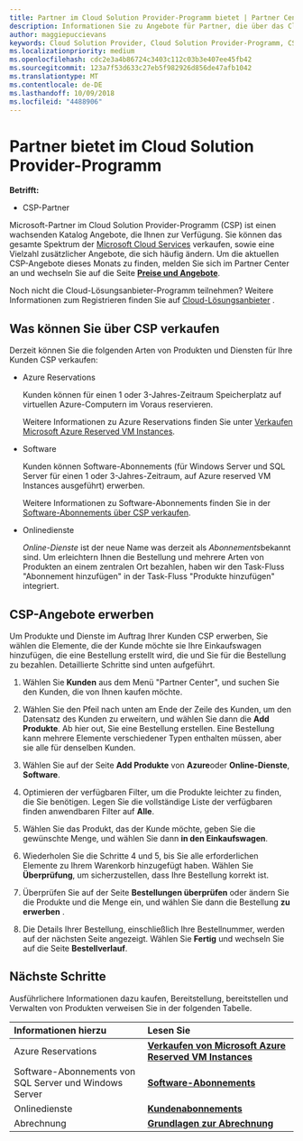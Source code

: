 ```yaml
---
title: Partner im Cloud Solution Provider-Programm bietet | Partner Center
description: Informationen Sie zu Angebote für Partner, die über das Cloud-Lösungsanbieter-Programm verkaufen verfügbar.
author: maggiepuccievans
keywords: Cloud Solution Provider, Cloud Solution Provider-Programm, CSP, Hinzufügen eines Produkts, Verkauf an Kunden, Partnerangebote, CSP-Angebote, cloudbasierte Dienste, Azure, Office 365, Dynamics, CSP-Partner im CSP, Azure RI verkaufen, Azure reserved VM Instances, Azure Reservations, online-Dienste, Abonnementsoftware, AHUB, SQL Server auf Azure, Windows Server auf Azure, Abonnements des Kunden
ms.localizationpriority: medium
ms.openlocfilehash: cdc2e3a4b86724c3403c112c03b3e407ee45fb42
ms.sourcegitcommit: 123a7f53d633c27eb5f982926d856de47afb1042
ms.translationtype: MT
ms.contentlocale: de-DE
ms.lasthandoff: 10/09/2018
ms.locfileid: "4488906"
---
```

# <a name="partner-offers-in-the-cloud-solution-provider-program"></a>Partner bietet im Cloud Solution Provider-Programm 

**Betrifft:**

-  CSP-Partner

Microsoft-Partner im Cloud Solution Provider-Programm (CSP) ist einen wachsenden Katalog Angebote, die Ihnen zur Verfügung. Sie können das gesamte Spektrum der [Microsoft Cloud Services](https://partner.microsoft.com/cloud-solution-provider/products-and-services) verkaufen, sowie eine Vielzahl zusätzlicher Angebote, die sich häufig ändern. Um die aktuellen CSP-Angebote dieses Monats zu finden, melden Sie sich im Partner Center an und wechseln Sie auf die Seite [**Preise und Angebote**](https://partnercenter.microsoft.com/pcv/sales).  

Noch nicht die Cloud-Lösungsanbieter-Programm teilnehmen? Weitere Informationen zum Registrieren finden Sie auf [Cloud-Lösungsanbieter](https://partner.microsoft.com/cloud-solution-provider) . 

## <a name="what-you-can-sell-through-csp"></a>Was können Sie über CSP verkaufen

Derzeit können Sie die folgenden Arten von Produkten und Diensten für Ihre Kunden CSP verkaufen:

- Azure Reservations<br> 

    Kunden können für einen 1 oder 3-Jahres-Zeitraum Speicherplatz auf virtuellen Azure-Computern im Voraus reservieren.<br>
    
    Weitere Informationen zu Azure Reservations finden Sie unter [Verkaufen Microsoft Azure Reserved VM Instances](azure-reservations.md).

- Software<br>

    Kunden können Software-Abonnements (für Windows Server und SQL Server für einen 1 oder 3-Jahres-Zeitraum, auf Azure reserved VM Instances ausgeführt) erwerben.<br>
 
  Weitere Informationen zu Software-Abonnements finden Sie in der [Software-Abonnements über CSP verkaufen](csp-software-subscriptions.md).  

- Onlinedienste<br>

     *Online-Dienste* ist der neue Name was derzeit als *Abonnements*bekannt sind. Um erleichtern Ihnen die Bestellung und mehrere Arten von Produkten an einem zentralen Ort bezahlen, haben wir den Task-Fluss "Abonnement hinzufügen" in der Task-Fluss "Produkte hinzufügen" integriert. 

## <a name="buy-csp-offers"></a>CSP-Angebote erwerben

Um Produkte und Dienste im Auftrag Ihrer Kunden CSP erwerben, Sie wählen die Elemente, die der Kunde möchte sie Ihre Einkaufswagen hinzufügen, die eine Bestellung erstellt wird, die und Sie für die Bestellung zu bezahlen. Detaillierte Schritte sind unten aufgeführt.

1. Wählen Sie **Kunden** aus dem Menü "Partner Center", und suchen Sie den Kunden, die von Ihnen kaufen möchte. 

2. Wählen Sie den Pfeil nach unten am Ende der Zeile des Kunden, um den Datensatz des Kunden zu erweitern, und wählen Sie dann die **Add Produkte**. Ab hier out, Sie eine Bestellung erstellen. Eine Bestellung kann mehrere Elemente verschiedener Typen enthalten müssen, aber sie alle für denselben Kunden.

3. Wählen Sie auf der Seite **Add Produkte** von **Azure**oder **Online-Dienste**, **Software**.

4. Optimieren der verfügbaren Filter, um die Produkte leichter zu finden, die Sie benötigen. Legen Sie die vollständige Liste der verfügbaren finden anwendbaren Filter auf **Alle**. 

5. Wählen Sie das Produkt, das der Kunde möchte, geben Sie die gewünschte Menge, und wählen Sie dann **in den Einkaufswagen**.

6. Wiederholen Sie die Schritte 4 und 5, bis Sie alle erforderlichen Elemente zu Ihrem Warenkorb hinzugefügt haben. Wählen Sie **Überprüfung**, um sicherzustellen, dass Ihre Bestellung korrekt ist.  

7. Überprüfen Sie auf der Seite **Bestellungen überprüfen** oder ändern Sie die Produkte und die Menge ein, und wählen Sie dann die Bestellung **zu erwerben** . 

8. Die Details Ihrer Bestellung, einschließlich Ihre Bestellnummer, werden auf der nächsten Seite angezeigt. Wählen Sie **Fertig** und wechseln Sie auf die Seite **Bestellverlauf**. 


## <a name="next-steps"></a>Nächste Schritte

Ausführlichere Informationen dazu kaufen, Bereitstellung, bereitstellen und Verwalten von Produkten verweisen Sie in der folgenden Tabelle.

|**Informationen hierzu**   |**Lesen Sie**   |
|:---------------------------|:--------------------|
|Azure Reservations |[**Verkaufen von Microsoft Azure Reserved VM Instances**]( https://docs.microsoft.com/en-us/partner-center/azure-reservations) |
|Software-Abonnements von SQL Server und Windows Server |[**Software-Abonnements**]( https://docs.microsoft.com/en-us/partner-center/csp-software-subscriptions) |
|Onlinedienste |[**Kundenabonnements**](https://docs.microsoft.com/en-us/partner-center/customer-subscriptions) |
|Abrechnung |[**Grundlagen zur Abrechnung**]( https://docs.microsoft.com/en-us/partner-center/billing-basics) |

